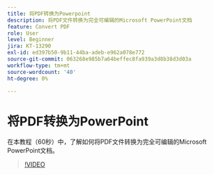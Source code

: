 ```yaml
---
title: 将PDF转换为Powerpoint
description: 将PDF文件转换为完全可编辑的Microsoft PowerPoint文档
feature: Convert PDF
role: User
level: Beginner
jira: KT-13290
exl-id: ed397b50-9b11-44ba-adeb-e962a078e772
source-git-commit: 063268e985b7a64beffec8fa939a3d8b38d3d03a
workflow-type: tm+mt
source-wordcount: '40'
ht-degree: 0%

---
```


# 将PDF转换为PowerPoint

在本教程（60秒）中，了解如何将PDF文件转换为完全可编辑的Microsoft PowerPoint文档。

>[!VIDEO](https://video.tv.adobe.com/v/342629?quality=12&learn=on&hidetitle=true)
